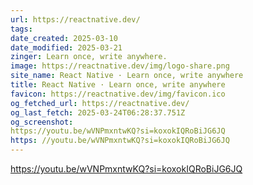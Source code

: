 ```yaml
---
url: https://reactnative.dev/
tags: 
date_created: 2025-03-10
date_modified: 2025-03-21
zinger: Learn once, write anywhere.
image: https://reactnative.dev/img/logo-share.png
site_name: React Native · Learn once, write anywhere
title: React Native · Learn once, write anywhere
favicon: https://reactnative.dev/img/favicon.ico
og_fetched_url: https://reactnative.dev/
og_last_fetch: 2025-03-24T06:28:37.751Z
og_screenshot: 
https://youtu.be/wVNPmxntwKQ?si=koxokIQRoBiJG6JQ
https: //youtu.be/wVNPmxntwKQ?si=koxokIQRoBiJG6JQ
---
```


https://youtu.be/wVNPmxntwKQ?si=koxokIQRoBiJG6JQ